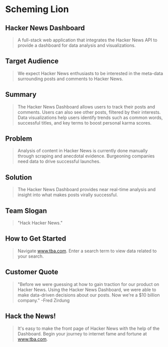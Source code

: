 # Scheming Lion #

<!-- 
> This material was originally posted [here](http://www.quora.com/What-is-Amazons-approach-to-product-development-and-product-management). It is reproduced here for posterities sake.

There is an approach called "working backwards" that is widely used at Amazon. They work backwards from the customer, rather than starting with an idea for a product and trying to bolt customers onto it. While working backwards can be applied to any specific product decision, using this approach is especially important when developing new products or features.

For new initiatives a product manager typically starts by writing an internal press release announcing the finished product. The target audience for the press release is the new/updated product's customers, which can be retail customers or internal users of a tool or technology. Internal press releases are centered around the customer problem, how current solutions (internal or external) fail, and how the new product will blow away existing solutions.

If the benefits listed don't sound very interesting or exciting to customers, then perhaps they're not (and shouldn't be built). Instead, the product manager should keep iterating on the press release until they've come up with benefits that actually sound like benefits. Iterating on a press release is a lot less expensive than iterating on the product itself (and quicker!).

If the press release is more than a page and a half, it is probably too long. Keep it simple. 3-4 sentences for most paragraphs. Cut out the fat. Don't make it into a spec. You can accompany the press release with a FAQ that answers all of the other business or execution questions so the press release can stay focused on what the customer gets. My rule of thumb is that if the press release is hard to write, then the product is probably going to suck. Keep working at it until the outline for each paragraph flows. 

Oh, and I also like to write press-releases in what I call "Oprah-speak" for mainstream consumer products. Imagine you're sitting on Oprah's couch and have just explained the product to her, and then you listen as she explains it to her audience. That's "Oprah-speak", not "Geek-speak".

Once the project moves into development, the press release can be used as a touchstone; a guiding light. The product team can ask themselves, "Are we building what is in the press release?" If they find they're spending time building things that aren't in the press release (overbuilding), they need to ask themselves why. This keeps product development focused on achieving the customer benefits and not building extraneous stuff that takes longer to build, takes resources to maintain, and doesn't provide real customer benefit (at least not enough to warrant inclusion in the press release).
 -->
 
## Hacker News Dashboard ##
  > A full-stack web application that integrates the Hacker News API to provide a dashboard for data analysis and visualizations.

## Target Audience ##
  > We expect Hacker News enthusiasts to be interested in the meta-data surrounding posts and comments to Hacker News.

## Summary ##
  > The Hacker News Dashboard allows users to track their posts and comments. Users can also see other posts, filtered by their interests. Data visualizations help users identify trends such as common words, successful titles, and key terms to boost personal karma scores.

## Problem ##
  > Analysis of content in Hacker News is currently done manually through scraping and anecdotal evidence. Burgeoning companies need data to drive successful launches.

## Solution ##
  > The Hacker News Dashboard provides near real-time analysis and insight into what makes posts virally successful. 

## Team Slogan ##
  > "Hack Hacker News."

## How to Get Started ##
  > Navigate www.tba.com. Enter a search term to view data related to your search.

## Customer Quote ##
  > "Before we were guessing at how to gain traction for our product on Hacker News. Using the Hacker News Dashboard, we were able to make data-driven decisions about our posts. Now we're a $10 billion company." -Fred Zirdung

## Hack the News! ##
  > It's easy to make the front page of Hacker News with the help of the Dashboard. Begin your journey
  to internet fame and fortune at www.tba.com.